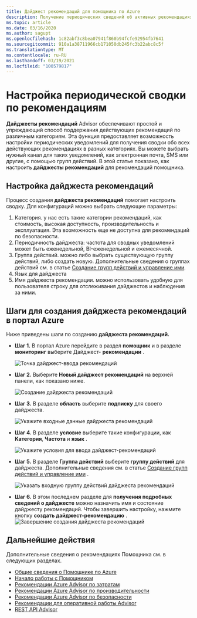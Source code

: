 ```yaml
---
title: Дайджест рекомендаций для помощника по Azure
description: Получение периодических сведений об активных рекомендациях
ms.topic: article
ms.date: 03/16/2020
ms.author: sagupt
ms.openlocfilehash: 1c82abf3c8bea07941f860b94fcfe92954fb7641
ms.sourcegitcommit: 910a1a38711966cb171050db245fc3b22abc8c5f
ms.translationtype: MT
ms.contentlocale: ru-RU
ms.lasthandoff: 03/19/2021
ms.locfileid: "100579817"
---
```

# <a name="configure-periodic-summary-for-recommendations"></a>Настройка периодической сводки по рекомендациям

**Дайджесты рекомендаций** Advisor обеспечивают простой и упреждающий способ поддержания действующих рекомендаций по различным категориям. Эта функция предоставляет возможность настройки периодических уведомлений для получения сводки обо всех действующих рекомендациях в разных категориях. Вы можете выбрать нужный канал для таких уведомлений, как электронная почта, SMS или другие, с помощью групп действий. В этой статье показано, как настроить **дайджесты рекомендаций** для рекомендаций помощника.


## <a name="setting-up-your-recommendation-digest"></a>Настройка дайджеста рекомендаций 

Процесс создания **дайджеста рекомендаций** помогает настроить сводку. Для конфигураций можно выбрать следующие параметры:
1. Категория. у нас есть такие категории рекомендаций, как стоимость, высокая доступность, производительность и эксплуатация. Эта возможность еще не доступна для рекомендаций по безопасности.
2. Периодичность дайджеста: частота для сводных уведомлений может быть еженедельной, BI-еженедельной и ежемесячной.
3. Группа действий. можно либо выбрать существующую группу действий, либо создать новую. Дополнительные сведения о группах действий см. в статье [Создание групп действий и управление ими](../azure-monitor/alerts/action-groups.md).
4. Язык для дайджеста
5. Имя дайджеста рекомендации. можно использовать удобную для пользователя строку для отслеживания дайджестов и наблюдения за ними.

## <a name="steps-to-create-recommendation-digest-in-azure-portal"></a>Шаги для создания дайджеста рекомендаций в портал Azure

Ниже приведены шаги по созданию **дайджеста рекомендаций.**
* **Шаг 1.** В портал Azure перейдите в раздел **помощник** и в разделе **мониторинг** выберите Дайджест- **рекомендации** . 

   ![Точка дайджест-ввода рекомендаций](./media/digest-0.png)

* **Шаг 2.** Выберите **Новый дайджест рекомендаций** на верхней панели, как показано ниже.

   ![Создание дайджеста рекомендаций](./media/digest-5.png)

* **Шаг 3.** В разделе **область** выберите **подписку** для своего дайджеста.

   ![Укажите входные данные дайджеста рекомендаций](./media/digest-1.png)

* **Шаг 4.** В разделе **условие** выберите такие конфигурации, как **Категория**, **Частота** и **язык** .

   ![Укажите условия для ввода дайджест-рекомендаций](./media/digest-2.png)

* **Шаг 5.** В разделе **Группа действий** выберите **группу действий** для дайджеста. Дополнительные сведения см. в статье [Создание групп действий и управление ими](../azure-monitor/alerts/action-groups.md) .

   ![Указать входную группу действий дайджеста рекомендаций](./media/digest-3.png)

* **Шаг 6.** В этом последнем разделе для **получения подробных сведений о дайджесте** можно назначить имя и состояние дайджесту рекомендаций. Чтобы завершить настройку, нажмите кнопку **создать дайджест-рекомендацию** .
   ![Завершение создания дайджеста рекомендаций](./media/digest-4.png)

## <a name="next-steps"></a>Дальнейшие действия

Дополнительные сведения о рекомендациях Помощника см. в следующих разделах.
* [Общие сведения о Помощнике по Azure](advisor-overview.md)
* [Начало работы с Помощником](advisor-get-started.md)
* [Рекомендации Azure Advisor по затратам](advisor-cost-recommendations.md)
* [Рекомендации Azure Advisor по производительности](advisor-performance-recommendations.md)
* [Рекомендации Azure Advisor по безопасности](advisor-security-recommendations.md)
* [Рекомендации для оперативной работы Advisor](advisor-operational-excellence-recommendations.md)
* [REST API Advisor](/rest/api/advisor/)
